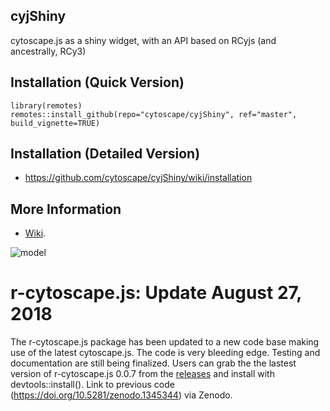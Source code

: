 ## cyjShiny

cytoscape.js as a shiny widget, with an API based on RCyjs (and ancestrally, RCy3)

## Installation (Quick Version)

```
library(remotes)
remotes::install_github(repo="cytoscape/cyjShiny", ref="master", build_vignette=TRUE)
```

## Installation (Detailed Version)
* https://github.com/cytoscape/cyjShiny/wiki/installation

## More Information
* [Wiki](https://github.com/cytoscape/cyjShiny/wiki).

![model](ygModelImage.png)

# r-cytoscape.js: Update **August 27, 2018** 

The r-cytoscape.js package has been updated to a new code base making use of the latest cytoscape.js. The code is very bleeding edge. Testing and documentation are still being finalized. Users can grab the the lastest version of r-cytoscape.js 0.0.7 from the [releases](https://github.com/cytoscape/cyjShiny/releases) and install with devtools::install(). Link to previous code (https://doi.org/10.5281/zenodo.1345344) via Zenodo.  


